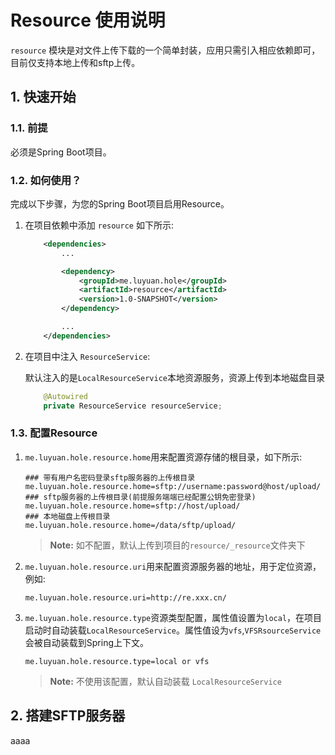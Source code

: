 # Resource 使用说明

`resource` 模块是对文件上传下载的一个简单封装，应用只需引入相应依赖即可，目前仅支持本地上传和sftp上传。

## 1. 快速开始

### 1.1. 前提

必须是Spring Boot项目。

### 1.2. 如何使用？

完成以下步骤，为您的Spring Boot项目启用Resource。 

1. 在项目依赖中添加 `resource` 如下所示:

   ```xml
       <dependencies>
           ...
   
           <dependency>
               <groupId>me.luyuan.hole</groupId>
               <artifactId>resource</artifactId>
               <version>1.0-SNAPSHOT</version>
           </dependency>
   
           ...
       </dependencies>
   ```

 2. 在项目中注入 `ResourceService`:

    默认注入的是`LocalResourceService`本地资源服务，资源上传到本地磁盘目录

    ```java
        @Autowired
        private ResourceService resourceService;
    ```

### 1.3. 配置Resource

 1. `me.luyuan.hole.resource.home`用来配置资源存储的根目录，如下所示:

    ```properties
    ### 带有用户名密码登录sftp服务器的上传根目录
    me.luyuan.hole.resource.home=sftp://username:password@host/upload/
    ### sftp服务器的上传根目录(前提服务端端已经配置公钥免密登录)
    me.luyuan.hole.resource.home=sftp://host/upload/
    ### 本地磁盘上传根目录
    me.luyuan.hole.resource.home=/data/sftp/upload/
    ```

    > **Note:** 如不配置，默认上传到项目的`resource/_resource`文件夹下

 2. `me.luyuan.hole.resource.uri`用来配置资源服务器的地址，用于定位资源，例如: 

    ```properties
    me.luyuan.hole.resource.uri=http://re.xxx.cn/
    ```

3. `me.luyuan.hole.resource.type`资源类型配置，属性值设置为`local`，在项目启动时自动装载`LocalResourceService`。属性值设为`vfs`,`VFSRsourceService`会被自动装载到Spring上下文。

    ```properties
    me.luyuan.hole.resource.type=local or vfs
    ```

    > **Note:**  不使用该配置，默认自动装载 `LocalResourceService`



## 2. 搭建SFTP服务器
aaaa


